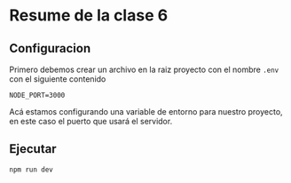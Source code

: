 # Resume de la clase 6

## Configuracion

Primero debemos crear un archivo en la raiz proyecto con el nombre `.env` con el siguiente contenido
```
NODE_PORT=3000
```
Acá estamos configurando una variable de entorno para nuestro proyecto, en este caso el puerto que usará el servidor.

## Ejecutar


```sh
npm run dev
```